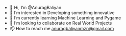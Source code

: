 - 👋 Hi, I’m @AnuragBaliyan
- 👀 I’m interested in Developing something innovative
- 🌱 I’m currently learning Machine Learning and Pygame
- 💞️ I’m looking to collaborate on Real World Projects
- 📫 How to reach me anuragbaliyanmzn@gmail.com

<!---
AnuragBaliyan/AnuragBaliyan is a ✨ special ✨ repository because its `README.md` (this file) appears on your GitHub profile.
You can click the Preview link to take a look at your changes.
--->
